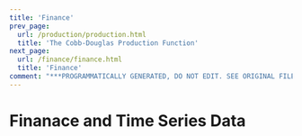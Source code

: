 ```yaml
---
title: 'Finance'
prev_page:
  url: /production/production.html
  title: 'The Cobb-Douglas Production Function'
next_page:
  url: /finance/finance.html
  title: 'Finance'
comment: "***PROGRAMMATICALLY GENERATED, DO NOT EDIT. SEE ORIGINAL FILES IN /content***"
---
```

# Finanace and Time Series Data